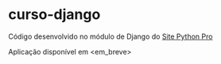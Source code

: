 # curso-django
Código desenvolvido no módulo de Django do [Site Python Pro](www.python.pro.br)

Aplicação disponível em <em_breve>
